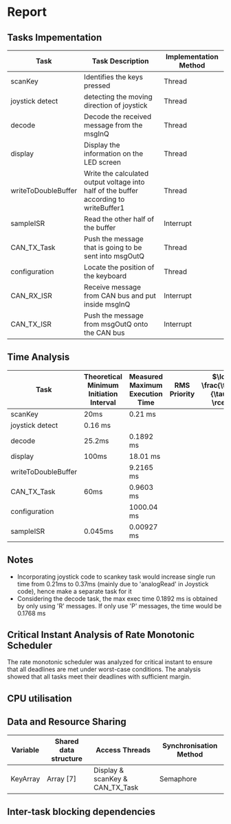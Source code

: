 
# Report
## Tasks Impementation
<!-- 16. An identification of all the tasks that are performed by the system with their method of implementation, thread or interrupt -->

| Task | Task Description | Implementation Method 
| -----| -----------------|-----------------------|
| scanKey | Identifies the keys pressed | Thread  | 
| joystick detect | detecting the moving direction of joystick | Thread | 
| decode | Decode the received message from the msgInQ | Thread  | 
| display | Display the information on the LED screen | Thread  | 
| writeToDoubleBuffer | Write the calculated output voltage into half of the buffer according to writeBuffer1 | Thread | 
| sampleISR | Read the other half of the buffer | Interrupt |
| CAN_TX_Task | Push the message that is going to be sent into msgOutQ| Thread |   
| configuration  | Locate the position of the keyboard | Thread |
| CAN_RX_ISR | Receive message from CAN bus and put inside msgInQ | Interrupt |
| CAN_TX_ISR | Push the message from msgOutQ onto the CAN bus | Interrupt |

## Time Analysis
<!-- 17. A characterisation of each task with its theoretical minimum initiation interval and measured maximum execution time
-->
| Task |  Theoretical Minimum Initiation Interval | Measured Maximum Execution Time | RMS Priority | $\lceil \frac{\tau_n}{\tau_i} \rceil$ | $\lceil \frac{\tau_n}{\tau_i} \rceil T_i$ |
| -----|------------ | ---------- |-------|----|-----|
| scanKey | 20ms | 0.21 ms|  |
| joystick detect | 0.16 ms |
| decode | 25.2ms | 0.1892 ms |
| display |  100ms | 18.01 ms |
| writeToDoubleBuffer | | 9.2165 ms |
| CAN_TX_Task | 60ms | 0.9603 ms|    
| configuration  | | 1000.04 ms |
| sampleISR |0.045ms| 0.00927 ms|


## Notes
- Incorporating joystick code to scankey task would increase single run time from 0.21ms to 0.37ms (mainly due to 'analogRead' in Joystick code), hence make a separate task for it
- Considering the decode task, the max exec time 0.1892 ms is obtained by only using 'R' messages. If only use 'P' messages, the time would be 0.1768 ms


## Critical Instant Analysis of Rate Monotonic Scheduler
<!-- 18. A critical instant analysis of the rate monotonic scheduler, showing that all deadlines are met under worst-case conditions   -->
The rate monotonic scheduler was analyzed for critical instant to ensure that all deadlines are met under worst-case conditions. The analysis showed that all tasks meet their deadlines with sufficient margin.



## CPU utilisation
<!-- 19. A quantification of total CPU utilisation  -->



## Data and Resource Sharing
<!-- 20. An identification of all the shared data structures and the methods used to guarantee safe access synchronisation -->

|Variable | Shared data structure | Access Threads | Synchronisation Method |
|---------|-----------------------| -------------- | --------------|
| KeyArray|    Array [7]   | Display & scanKey & CAN_TX_Task | Semaphore |


## Inter-task blocking dependencies
<!-- 21. An analysis of inter-task blocking dependencies that shows any possibility of deadlock -->




